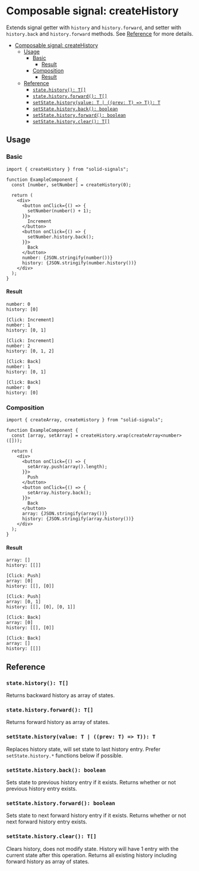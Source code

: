 # Composable signal: createHistory

Extends signal getter with `history` and `history.forward`, and setter with `history.back` and `history.forward` methods. See [Reference](#reference) for more details.

- [Composable signal: createHistory](#composable-signal-createhistory)
  - [Usage](#usage)
    - [Basic](#basic)
      - [Result](#result)
    - [Composition](#composition)
      - [Result](#result-1)
  - [Reference](#reference)
    - [`state.history(): T[]`](#statehistory-t)
    - [`state.history.forward(): T[]`](#statehistoryforward-t)
    - [`setState.history(value: T | ((prev: T) => T)): T`](#setstatehistoryvalue-t--prev-t--t-t)
    - [`setState.history.back(): boolean`](#setstatehistoryback-boolean)
    - [`setState.history.forward(): boolean`](#setstatehistoryforward-boolean)
    - [`setState.history.clear(): T[]`](#setstatehistoryclear-t)

## Usage

### Basic

```tsx
import { createHistory } from "solid-signals";

function ExampleComponent {
  const [number, setNumber] = createHistory(0);

  return (
    <div>
      <button onClick={() => {
        setNumber(number() + 1);
      }}>
        Increment
      </button>
      <button onClick={() => {
        setNumber.history.back();
      }}>
        Back
      </button>
      number: {JSON.stringify(number())}
      history: {JSON.stringify(number.history())}
    </div>
  );
}
```

#### Result

```
number: 0
history: [0]

[Click: Increment]
number: 1
history: [0, 1]

[Click: Increment]
number: 2
history: [0, 1, 2]

[Click: Back]
number: 1
history: [0, 1]

[Click: Back]
number: 0
history: [0]
```

### Composition

```tsx
import { createArray, createHistory } from "solid-signals";

function ExampleComponent {
  const [array, setArray] = createHistory.wrap(createArray<number>([]));

  return (
    <div>
      <button onClick={() => {
        setArray.push(array().length);
      }}>
        Push
      </button>
      <button onClick={() => {
        setArray.history.back();
      }}>
        Back
      </button>
      array: {JSON.stringify(array())}
      history: {JSON.stringify(array.history())}
    </div>
  );
}
```

#### Result

```
array: []
history: [[]]

[Click: Push]
array: [0]
history: [[], [0]]

[Click: Push]
array: [0, 1]
history: [[], [0], [0, 1]]

[Click: Back]
array: [0]
history: [[], [0]]

[Click: Back]
array: []
history: [[]]
```

## Reference

### `state.history(): T[]`

Returns backward history as array of states.

### `state.history.forward(): T[]`

Returns forward history as array of states.

### `setState.history(value: T | ((prev: T) => T)): T`

Replaces history state, will set state to last history entry. Prefer `setState.history.*` functions below if possible.

### `setState.history.back(): boolean`

Sets state to previous history entry if it exists. Returns whether or not previous history entry exists.

### `setState.history.forward(): boolean`

Sets state to next forward history entry if it exists. Returns whether or not next forward history entry exists.

### `setState.history.clear(): T[]`

Clears history, does not modify state. History will have 1 entry with the current state after this operation. Returns all existing history including forward history as array of states.
